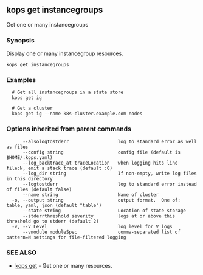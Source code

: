 
<!--- This file is automatically generated by make gen-cli-docs; changes should be made in the go CLI command code (under cmd/kops) -->

## kops get instancegroups

Get one or many instancegroups

### Synopsis


Display one or many instancegroup resources.

```
kops get instancegroups
```

### Examples

```
  # Get all instancegroups in a state store
  kops get ig
  
  # Get a cluster
  kops get ig --name k8s-cluster.example.com nodes
```

### Options inherited from parent commands

```
      --alsologtostderr                  log to standard error as well as files
      --config string                    config file (default is $HOME/.kops.yaml)
      --log_backtrace_at traceLocation   when logging hits line file:N, emit a stack trace (default :0)
      --log_dir string                   If non-empty, write log files in this directory
      --logtostderr                      log to standard error instead of files (default false)
      --name string                      Name of cluster
  -o, --output string                    output format.  One of: table, yaml, json (default "table")
      --state string                     Location of state storage
      --stderrthreshold severity         logs at or above this threshold go to stderr (default 2)
  -v, --v Level                          log level for V logs
      --vmodule moduleSpec               comma-separated list of pattern=N settings for file-filtered logging
```

### SEE ALSO
* [kops get](kops_get.md)	 - Get one or many resources.

